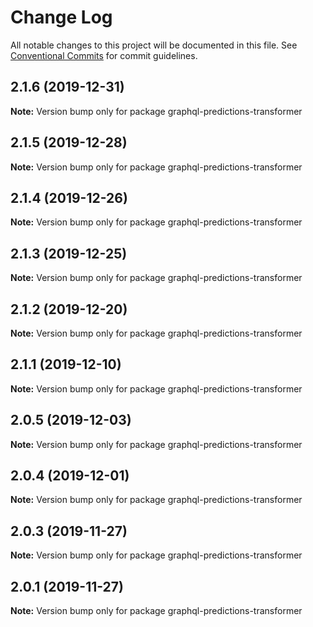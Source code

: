 # Change Log

All notable changes to this project will be documented in this file.
See [Conventional Commits](https://conventionalcommits.org) for commit guidelines.

## 2.1.6 (2019-12-31)

**Note:** Version bump only for package graphql-predictions-transformer





## 2.1.5 (2019-12-28)

**Note:** Version bump only for package graphql-predictions-transformer





## 2.1.4 (2019-12-26)

**Note:** Version bump only for package graphql-predictions-transformer





## 2.1.3 (2019-12-25)

**Note:** Version bump only for package graphql-predictions-transformer





## 2.1.2 (2019-12-20)

**Note:** Version bump only for package graphql-predictions-transformer





## 2.1.1 (2019-12-10)

**Note:** Version bump only for package graphql-predictions-transformer





## 2.0.5 (2019-12-03)

**Note:** Version bump only for package graphql-predictions-transformer





## 2.0.4 (2019-12-01)

**Note:** Version bump only for package graphql-predictions-transformer





## 2.0.3 (2019-11-27)

**Note:** Version bump only for package graphql-predictions-transformer





## 2.0.1 (2019-11-27)

**Note:** Version bump only for package graphql-predictions-transformer
